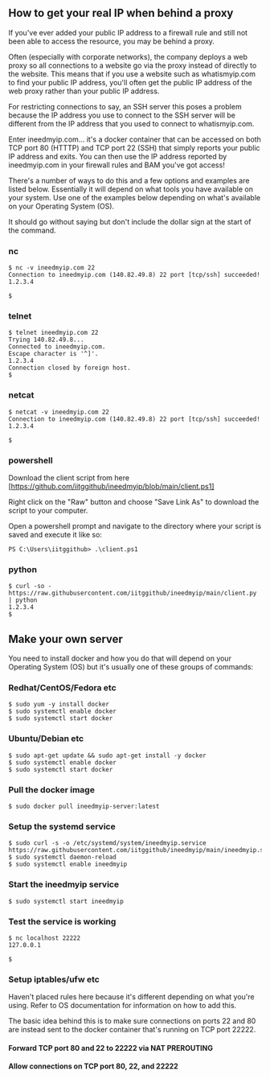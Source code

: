 ## How to get your real IP when behind a proxy

If you've ever added your public IP address to a firewall rule and still not been able to access the resource, you may be behind a proxy.

Often (especially with corporate networks), the company deploys a web proxy so all connections to a website go via the proxy instead of directly to the website. This means that if you use a website such as whatismyip.com to find your public IP address, you'll often get the public IP address of the web proxy rather than your public IP address.

For restricting connections to say, an SSH server this poses a problem because the IP address you use to connect to the SSH server will be different from the IP address that you used to connect to whatismyip.com.

Enter ineedmyip.com... it's a docker container that can be accessed on both TCP port 80 (HTTTP) and TCP port 22 (SSH) that simply reports your public IP address and exits. You can then use the IP address reported by ineedmyip.com in your firewall rules and BAM you've got access!

There's a number of ways to do this and a few options and examples are listed below. Essentially it will depend on what tools you have available on your system. Use one of the examples below depending on what's available on your Operating System (OS).

It should go without saying but don't include the dollar sign at the start of the command.

### nc

```
$ nc -v ineedmyip.com 22
Connection to ineedmyip.com (140.82.49.8) 22 port [tcp/ssh] succeeded!
1.2.3.4

$ 
```

### telnet

```
$ telnet ineedmyip.com 22
Trying 140.82.49.8...
Connected to ineedmyip.com.
Escape character is '^]'.
1.2.3.4
Connection closed by foreign host.
$
```

### netcat

```
$ netcat -v ineedmyip.com 22
Connection to ineedmyip.com (140.82.49.8) 22 port [tcp/ssh] succeeded!
1.2.3.4

$
```

### powershell

Download the client script from here [https://github.com/iitggithub/ineedmyip/blob/main/client.ps1]

Right click on the "Raw" button and choose "Save Link As" to download the script to your computer.

Open a powershell prompt and navigate to the directory where your script is saved and execute it like so:

```
PS C:\Users\iitggithub> .\client.ps1
```

### python

```
$ curl -so - https://raw.githubusercontent.com/iitggithub/ineedmyip/main/client.py | python
1.2.3.4
$
```

## Make your own server

You need to install docker and how you do that will depend on your Operating System (OS) but it's usually one of these groups of commands:

### Redhat/CentOS/Fedora etc

```
$ sudo yum -y install docker
$ sudo systemctl enable docker
$ sudo systemctl start docker
```

### Ubuntu/Debian etc

```
$ sudo apt-get update && sudo apt-get install -y docker
$ sudo systemctl enable docker
$ sudo systemctl start docker
```

### Pull the docker image

```
$ sudo docker pull ineedmyip-server:latest
```

### Setup the systemd service

```
$ sudo curl -s -o /etc/systemd/system/ineedmyip.service https://raw.githubusercontent.com/iitggithub/ineedmyip/main/ineedmyip.service
$ sudo systemctl daemon-reload
$ sudo systemctl enable ineedmyip
```

### Start the ineedmyip service

```
$ sudo systemctl start ineedmyip
```

### Test the service is working

```
$ nc localhost 22222
127.0.0.1

$
```

### Setup iptables/ufw etc

Haven't placed rules here because it's different depending on what you're using. Refer to OS documentation for information on how to add this.

The basic idea behind this is to make sure connections on ports 22 and 80 are instead sent to the docker container that's running on TCP port 22222.

#### Forward TCP port 80 and 22 to 22222 via NAT PREROUTING

#### Allow connections on TCP port 80, 22, and 22222
